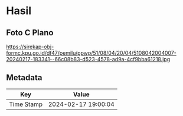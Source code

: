 # Hasil

## Foto C Plano

https://sirekap-obj-formc.kpu.go.id/df47/pemilu/ppwp/51/08/04/20/04/5108042004007-20240217-183341--66c08b83-d523-4578-ad9a-4cf9bba61218.jpg


## Metadata

| Key        | Value               |
| ---------- | ------------------- |
| Time Stamp | 2024-02-17 19:00:04 |




